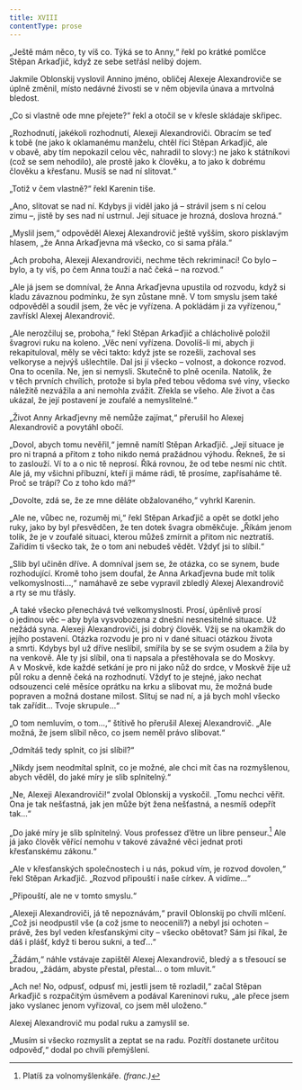 ```yaml
---
title: XVIII
contentType: prose
---
```


<section>

„Ještě mám něco, ty víš co. Týká se to Anny,“ řekl po krátké pomlčce Stěpan Arkaďjič, když ze sebe setřásl nelibý dojem.

Jakmile Oblonskij vyslovil Annino jméno, obličej Alexeje Alexandroviče se úplně změnil, místo nedávné živosti se v něm objevila únava a mrtvolná bledost.

„Co si vlastně ode mne přejete?“ řekl a otočil se v křesle skládaje skřipec.

„Rozhodnutí, jakékoli rozhodnutí, Alexeji Alexandroviči. Obracím se teď k tobě (ne jako k oklamanému manželu, chtěl říci Stěpan Arkaďjič, ale v obavě, aby tím nepokazil celou věc, nahradil to slovy:) ne jako k státníkovi (což se sem nehodilo), ale prostě jako k člověku, a to jako k dobrému člověku a křesťanu. Musíš se nad ní slitovat.“

„Totiž v čem vlastně?“ řekl Karenin tiše.

„Ano, slitovat se nad ní. Kdybys ji viděl jako já – strávil jsem s ní celou zimu –, jistě by ses nad ní ustrnul. Její situace je hrozná, doslova hrozná.“

„Myslil jsem,“ odpověděl Alexej Alexandrovič ještě vyšším, skoro pisklavým hlasem, „že Anna Arkaďjevna má všecko, co si sama přála.“

„Ach proboha, Alexeji Alexandroviči, nechme těch rekriminací! Co bylo – bylo, a ty víš, po čem Anna touží a nač čeká – na rozvod.“

„Ale já jsem se domníval, že Anna Arkaďjevna upustila od rozvodu, když si kladu závaznou podmínku, že syn zůstane mně. V tom smyslu jsem také odpověděl a soudil jsem, že věc je vyřízena. A pokládám ji za vyřízenou,“ zavřískl Alexej Alexandrovič.

„Ale nerozčiluj se, proboha,“ řekl Stěpan Arkaďjič a chlácholivě položil švagrovi ruku na koleno. „Věc není vyřízena. Dovolíš-li mi, abych ji rekapituloval, měly se věci takto: když jste se rozešli, zachoval ses velkoryse a nejvýš ušlechtile. Dal jsi jí všecko – volnost, a dokonce rozvod. Ona to ocenila. Ne, jen si nemysli. Skutečně to plně ocenila. Natolik, že v těch prvních chvílích, protože si byla před tebou vědoma své viny, všecko náležitě nezvážila a ani nemohla zvážit. Zřekla se všeho. Ale život a čas ukázal, že její postavení je zoufalé a nemyslitelné.“

„Život Anny Arkaďjevny mě nemůže zajímat,“ přerušil ho Alexej Alexandrovič a povytáhl obočí.

„Dovol, abych tomu nevěřil,“ jemně namítl Stěpan Arkaďjič. „Její situace je pro ni trapná a přitom z toho nikdo nemá pražádnou výhodu. Řekneš, že si to zaslouží. Ví to a o nic tě neprosí. Říká rovnou, že od tebe nesmí nic chtít. Ale já, my všichni příbuzní, kteří ji máme rádi, tě prosíme, zapřísaháme tě. Proč se trápí? Co z toho kdo má?“

„Dovolte, zdá se, že ze mne děláte obžalovaného,“ vyhrkl Karenin.

„Ale ne, vůbec ne, rozuměj mi,“ řekl Stěpan Arkaďjič a opět se dotkl jeho ruky, jako by byl přesvědčen, že ten dotek švagra obměkčuje. „Říkám jenom tolik, že je v zoufalé situaci, kterou můžeš zmírnit a přitom nic neztratíš. Zařídím ti všecko tak, že o tom ani nebudeš vědět. Vždyť jsi to slíbil.“

„Slib byl učiněn dříve. A domníval jsem se, že otázka, co se synem, bude rozhodující. Kromě toho jsem doufal, že Anna Arkaďjevna bude mít tolik velkomyslnosti…,“ namáhavě ze sebe vypravil zbledlý Alexej Alexandrovič a rty se mu třásly.

„A také všecko přenechává tvé velkomyslnosti. Prosí, úpěnlivě prosí o jedinou věc – aby byla vysvobozena z dnešní nesnesitelné situace. Už nežádá syna. Alexeji Alexandroviči, jsi dobrý člověk. Vžij se na okamžik do jejího postavení. Otázka rozvodu je pro ni v dané situaci otázkou života a smrti. Kdybys byl už dříve neslíbil, smířila by se se svým osudem a žila by na venkově. Ale ty jsi slíbil, ona ti napsala a přestěhovala se do Moskvy. A v Moskvě, kde každé setkání je pro ni jako nůž do srdce, v Moskvě žije už půl roku a denně čeká na rozhodnutí. Vždyť to je stejné, jako nechat odsouzenci celé měsíce oprátku na krku a slibovat mu, že možná bude popraven a možná dostane milost. Slituj se nad ní, a já bych mohl všecko tak zařídit… Tvoje skrupule…“

„O tom nemluvím, o tom…,“ štítivě ho přerušil Alexej Alexandrovič. „Ale možná, že jsem slíbil něco, co jsem neměl právo slibovat.“

„Odmítáš tedy splnit, co jsi slíbil?“

„Nikdy jsem neodmítal splnit, co je možné, ale chci mít čas na rozmyšlenou, abych věděl, do jaké míry je slib splnitelný.“

„Ne, Alexeji Alexandroviči!“ zvolal Oblonskij a vyskočil. „Tomu nechci věřit. Ona je tak nešťastná, jak jen může být žena nešťastná, a nesmíš odepřít tak…“

„Do jaké míry je slib splnitelný. Vous professez d’être un libre penseur.[^49] Ale já jako člověk věřící nemohu v takové závažné věci jednat proti křesťanskému zákonu.“

„Ale v křesťanských společnostech i u nás, pokud vím, je rozvod dovolen,“ řekl Stěpan Arkaďjič. „Rozvod připouští i naše církev. A vidíme…“

„Připouští, ale ne v tomto smyslu.“

„Alexeji Alexandroviči, já tě nepoznávám,“ pravil Oblonskij po chvíli mlčení. „Což jsi neodpustil vše (a což jsme to neocenili?) a nebyl jsi ochoten – právě, žes byl veden křesťanskými city – všecko obětovat? Sám jsi říkal, že dáš i plášť, když ti berou sukni, a teď…“

„Žádám,“ náhle vstávaje zapištěl Alexej Alexandrovič, bledý a s třesoucí se bradou, „žádám, abyste přestal, přestal… o tom mluvit.“

„Ach ne! No, odpusť, odpusť mi, jestli jsem tě rozladil,“ začal Stěpan Arkaďjič s rozpačitým úsměvem a podával Kareninovi ruku, „ale přece jsem jako vyslanec jenom vyřizoval, co jsem měl uloženo.“

Alexej Alexandrovič mu podal ruku a zamyslil se.

„Musím si všecko rozmyslit a zeptat se na radu. Pozítří dostanete určitou odpověď,“ dodal po chvíli přemýšlení.

</section>

<section>

[^49]: Platíš za volnomyšlenkáře. _(franc.)_

</section>
